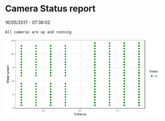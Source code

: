 Camera Status report
================
16/05/2017 - 07:38:02

    All cameras are up and running

![](camreport_files/figure-markdown_github/unnamed-chunk-2-1.png)
